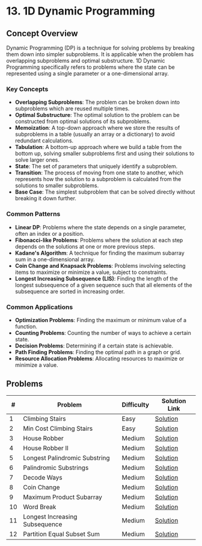 # 13. 1D Dynamic Programming

## Concept Overview

Dynamic Programming (DP) is a technique for solving problems by breaking them down into simpler subproblems. It is applicable when the problem has overlapping subproblems and optimal substructure. 1D Dynamic Programming specifically refers to problems where the state can be represented using a single parameter or a one-dimensional array.

### Key Concepts
- **Overlapping Subproblems**: The problem can be broken down into subproblems which are reused multiple times.
- **Optimal Substructure**: The optimal solution to the problem can be constructed from optimal solutions of its subproblems.
- **Memoization**: A top-down approach where we store the results of subproblems in a table (usually an array or a dictionary) to avoid redundant calculations.
- **Tabulation**: A bottom-up approach where we build a table from the bottom up, solving smaller subproblems first and using their solutions to solve larger ones.
- **State**: The set of parameters that uniquely identify a subproblem.
- **Transition**: The process of moving from one state to another, which represents how the solution to a subproblem is calculated from the solutions to smaller subproblems.
- **Base Case**: The simplest subproblem that can be solved directly without breaking it down further.

### Common Patterns
- **Linear DP**: Problems where the state depends on a single parameter, often an index or a position.
- **Fibonacci-like Problems**: Problems where the solution at each step depends on the solutions at one or more previous steps.
- **Kadane's Algorithm**: A technique for finding the maximum subarray sum in a one-dimensional array.
- **Coin Change and Knapsack Problems**: Problems involving selecting items to maximize or minimize a value, subject to constraints.
- **Longest Increasing Subsequence (LIS)**: Finding the length of the longest subsequence of a given sequence such that all elements of the subsequence are sorted in increasing order.

### Common Applications
- **Optimization Problems**: Finding the maximum or minimum value of a function.
- **Counting Problems**: Counting the number of ways to achieve a certain state.
- **Decision Problems**: Determining if a certain state is achievable.
- **Path Finding Problems**: Finding the optimal path in a graph or grid.
- **Resource Allocation Problems**: Allocating resources to maximize or minimize a value.

## Problems

| # | Problem | Difficulty | Solution Link |
|---|---------|------------|---------------|
| 1 | Climbing Stairs | Easy | [Solution](./Climbing_Stairs.md) |
| 2 | Min Cost Climbing Stairs | Easy | [Solution](./Min_Cost_Climbing_Stairs.md) |
| 3 | House Robber | Medium | [Solution](./House_Robber.md) |
| 4 | House Robber II | Medium | [Solution](./House_Robber_II.md) |
| 5 | Longest Palindromic Substring | Medium | [Solution](./Longest_Palindromic_Substring.md) |
| 6 | Palindromic Substrings | Medium | [Solution](./Palindromic_Substrings.md) |
| 7 | Decode Ways | Medium | [Solution](./Decode_Ways.md) |
| 8 | Coin Change | Medium | [Solution](./Coin_Change.md) |
| 9 | Maximum Product Subarray | Medium | [Solution](./Maximum_Product_Subarray.md) |
| 10 | Word Break | Medium | [Solution](./Word_Break.md) |
| 11 | Longest Increasing Subsequence | Medium | [Solution](./Longest_Increasing_Subsequence.md) |
| 12 | Partition Equal Subset Sum | Medium | [Solution](./Partition_Equal_Subset_Sum.md) |
